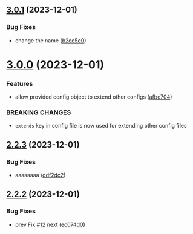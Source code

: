 ## [3.0.1](https://github.com/abdolian/abdolian-test-01/compare/v3.0.0...v3.0.1) (2023-12-01)


### Bug Fixes

* change the name ([b2ce5e0](https://github.com/abdolian/abdolian-test-01/commit/b2ce5e056253ed64f04c7147ee8fece35ac66e68))

# [3.0.0](https://github.com/abdolian/abdolian-test-01/compare/v2.2.3...v3.0.0) (2023-12-01)


### Features

* allow provided config object to extend other configs ([afbe704](https://github.com/abdolian/abdolian-test-01/commit/afbe70467babf750dc5df55e4cff52ce3d9170b9))


### BREAKING CHANGES

* `extends` key in config file is now used for extending other config files

## [2.2.3](https://github.com/abdolian/abdolian-test-01/compare/v2.2.2...v2.2.3) (2023-12-01)


### Bug Fixes

* aaaaaaaa ([ddf2dc2](https://github.com/abdolian/abdolian-test-01/commit/ddf2dc29b7e1b227c7beff00ed5df1a828dce5c5))

## [2.2.2](https://github.com/abdolian/abdolian-test-01/compare/v2.2.1...v2.2.2) (2023-12-01)


### Bug Fixes

* prev Fix [#12](https://github.com/abdolian/abdolian-test-01/issues/12) next ([ec074d0](https://github.com/abdolian/abdolian-test-01/commit/ec074d008c3a4c39bb6e80fb6e3741fbfbc5c637))
